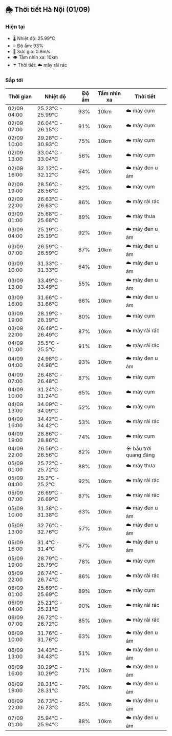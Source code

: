 ## 🌦️ Thời tiết Hà Nội (01/09)

### Hiện tại

- 🌡️ Nhiệt độ: 25.99℃
- 💦 Độ ẩm: 93%
- 💨 Sức gió: 0.9m/s
- 👁️ Tầm nhìn xa: 10km
- ☂️ Thời tiết: ☁️ mây rải rác

### Sắp tới

| Thời gian | Nhiệt độ | Độ ẩm | Tầm nhìn xa | Thời tiết |
| --- | --- | --- | --- | --- |
| 02/09 04:00 | 25.23℃ - 25.99℃ | 93% | 10km | ☁️ mây cụm |
| 02/09 07:00 | 26.04℃ - 26.15℃ | 91% | 10km | ☁️ mây cụm |
| 02/09 10:00 | 29.28℃ - 30.93℃ | 75% | 10km | ☁️ mây cụm |
| 02/09 13:00 | 33.04℃ - 33.04℃ | 56% | 10km | ☁️ mây cụm |
| 02/09 16:00 | 32.12℃ - 32.12℃ | 64% | 10km | ☁️ mây đen u ám |
| 02/09 19:00 | 28.56℃ - 28.56℃ | 82% | 10km | ☁️ mây cụm |
| 02/09 22:00 | 26.63℃ - 26.63℃ | 86% | 10km | ☁️ mây rải rác |
| 03/09 01:00 | 25.68℃ - 25.68℃ | 89% | 10km | ☁️ mây thưa |
| 03/09 04:00 | 25.19℃ - 25.19℃ | 92% | 10km | ☁️ mây đen u ám |
| 03/09 07:00 | 26.59℃ - 26.59℃ | 87% | 10km | ☁️ mây đen u ám |
| 03/09 10:00 | 31.33℃ - 31.33℃ | 64% | 10km | ☁️ mây đen u ám |
| 03/09 13:00 | 33.49℃ - 33.49℃ | 55% | 10km | ☁️ mây đen u ám |
| 03/09 16:00 | 31.66℃ - 31.66℃ | 66% | 10km | ☁️ mây đen u ám |
| 03/09 19:00 | 28.19℃ - 28.19℃ | 80% | 10km | ☁️ mây cụm |
| 03/09 22:00 | 26.49℃ - 26.49℃ | 87% | 10km | ☁️ mây rải rác |
| 04/09 01:00 | 25.5℃ - 25.5℃ | 91% | 10km | ☁️ mây rải rác |
| 04/09 04:00 | 24.98℃ - 24.98℃ | 93% | 10km | ☁️ mây đen u ám |
| 04/09 07:00 | 26.48℃ - 26.48℃ | 87% | 10km | ☁️ mây cụm |
| 04/09 10:00 | 31.24℃ - 31.24℃ | 65% | 10km | ☁️ mây cụm |
| 04/09 13:00 | 34.09℃ - 34.09℃ | 52% | 10km | ☁️ mây cụm |
| 04/09 16:00 | 34.42℃ - 34.42℃ | 53% | 10km | ☁️ mây rải rác |
| 04/09 19:00 | 28.86℃ - 28.86℃ | 74% | 10km | ☁️ mây cụm |
| 04/09 22:00 | 26.56℃ - 26.56℃ | 82% | 10km | ☀️ bầu trời quang đãng |
| 05/09 01:00 | 25.72℃ - 25.72℃ | 88% | 10km | ☁️ mây thưa |
| 05/09 04:00 | 25.2℃ - 25.2℃ | 92% | 10km | ☁️ mây rải rác |
| 05/09 07:00 | 26.69℃ - 26.69℃ | 87% | 10km | ☁️ mây rải rác |
| 05/09 10:00 | 31.38℃ - 31.38℃ | 63% | 10km | ☁️ mây đen u ám |
| 05/09 13:00 | 32.76℃ - 32.76℃ | 57% | 10km | ☁️ mây đen u ám |
| 05/09 16:00 | 31.4℃ - 31.4℃ | 67% | 10km | ☁️ mây đen u ám |
| 05/09 19:00 | 28.79℃ - 28.79℃ | 78% | 10km | ☁️ mây cụm |
| 05/09 22:00 | 26.74℃ - 26.74℃ | 86% | 10km | ☁️ mây rải rác |
| 06/09 01:00 | 25.69℃ - 25.69℃ | 89% | 10km | ☁️ mây cụm |
| 06/09 04:00 | 25.21℃ - 25.21℃ | 90% | 10km | ☁️ mây rải rác |
| 06/09 07:00 | 26.72℃ - 26.72℃ | 85% | 10km | ☁️ mây rải rác |
| 06/09 10:00 | 31.76℃ - 31.76℃ | 63% | 10km | ☁️ mây đen u ám |
| 06/09 13:00 | 34.43℃ - 34.43℃ | 51% | 10km | ☁️ mây đen u ám |
| 06/09 16:00 | 30.29℃ - 30.29℃ | 71% | 10km | ☁️ mây đen u ám |
| 06/09 19:00 | 28.31℃ - 28.31℃ | 79% | 10km | ☁️ mây đen u ám |
| 06/09 22:00 | 26.73℃ - 26.73℃ | 85% | 10km | ☁️ mây đen u ám |
| 07/09 01:00 | 25.94℃ - 25.94℃ | 88% | 10km | ☁️ mây đen u ám |
